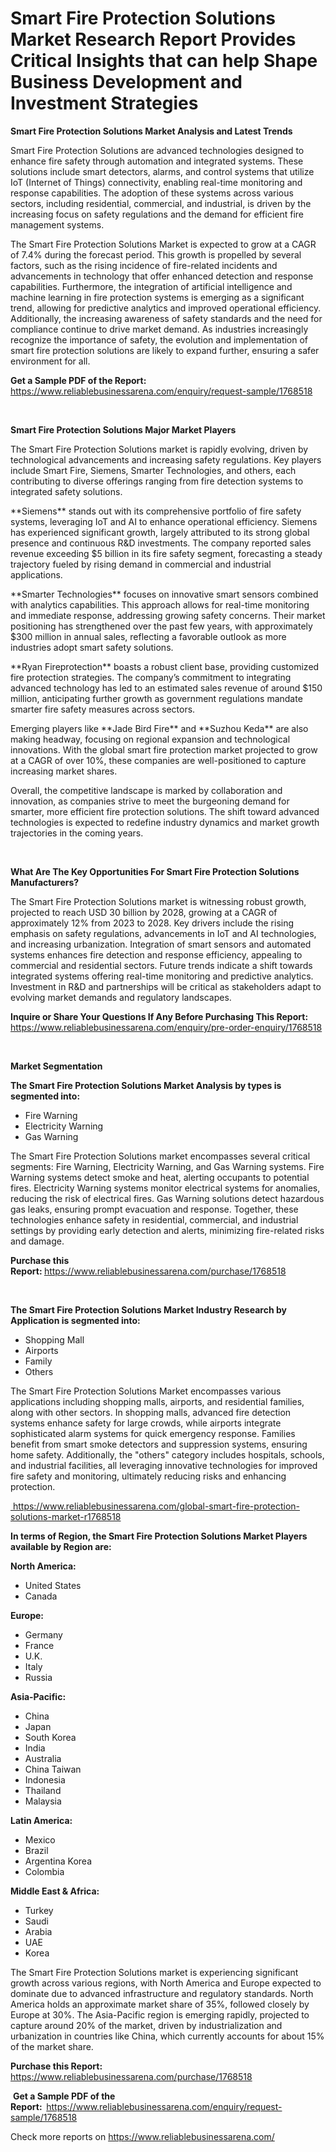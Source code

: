 <p><h1>Smart Fire Protection Solutions Market Research Report Provides Critical Insights that can help Shape Business Development and Investment Strategies</h1></p><p><strong>Smart Fire Protection Solutions Market Analysis and Latest Trends</strong></p>
<p><p>Smart Fire Protection Solutions are advanced technologies designed to enhance fire safety through automation and integrated systems. These solutions include smart detectors, alarms, and control systems that utilize IoT (Internet of Things) connectivity, enabling real-time monitoring and response capabilities. The adoption of these systems across various sectors, including residential, commercial, and industrial, is driven by the increasing focus on safety regulations and the demand for efficient fire management systems.</p><p>The Smart Fire Protection Solutions Market is expected to grow at a CAGR of 7.4% during the forecast period. This growth is propelled by several factors, such as the rising incidence of fire-related incidents and advancements in technology that offer enhanced detection and response capabilities. Furthermore, the integration of artificial intelligence and machine learning in fire protection systems is emerging as a significant trend, allowing for predictive analytics and improved operational efficiency. Additionally, the increasing awareness of safety standards and the need for compliance continue to drive market demand. As industries increasingly recognize the importance of safety, the evolution and implementation of smart fire protection solutions are likely to expand further, ensuring a safer environment for all.</p></p>
<p><strong>Get a Sample PDF of the Report:&nbsp;</strong> <a href="https://www.reliablebusinessarena.com/enquiry/request-sample/1768518?utm_campaign=2189&utm_medium=2&utm_source=Github&utm_content=ia&utm_term=11032025&utm_id=smart-fire-protection-solutions">https://www.reliablebusinessarena.com/enquiry/request-sample/1768518</a></p>
<p>&nbsp;</p>
<p><strong>Smart Fire Protection Solutions Major Market Players</strong></p>
<p><p>The Smart Fire Protection Solutions market is rapidly evolving, driven by technological advancements and increasing safety regulations. Key players include Smart Fire, Siemens, Smarter Technologies, and others, each contributing to diverse offerings ranging from fire detection systems to integrated safety solutions.</p><p>**Siemens** stands out with its comprehensive portfolio of fire safety systems, leveraging IoT and AI to enhance operational efficiency. Siemens has experienced significant growth, largely attributed to its strong global presence and continuous R&D investments. The company reported sales revenue exceeding $5 billion in its fire safety segment, forecasting a steady trajectory fueled by rising demand in commercial and industrial applications.</p><p>**Smarter Technologies** focuses on innovative smart sensors combined with analytics capabilities. This approach allows for real-time monitoring and immediate response, addressing growing safety concerns. Their market positioning has strengthened over the past few years, with approximately $300 million in annual sales, reflecting a favorable outlook as more industries adopt smart safety solutions.</p><p>**Ryan Fireprotection** boasts a robust client base, providing customized fire protection strategies. The company’s commitment to integrating advanced technology has led to an estimated sales revenue of around $150 million, anticipating further growth as government regulations mandate smarter fire safety measures across sectors.</p><p>Emerging players like **Jade Bird Fire** and **Suzhou Keda** are also making headway, focusing on regional expansion and technological innovations. With the global smart fire protection market projected to grow at a CAGR of over 10%, these companies are well-positioned to capture increasing market shares.</p><p>Overall, the competitive landscape is marked by collaboration and innovation, as companies strive to meet the burgeoning demand for smarter, more efficient fire protection solutions. The shift toward advanced technologies is expected to redefine industry dynamics and market growth trajectories in the coming years.</p></p>
<p>&nbsp;</p>
<p><strong>What Are The Key Opportunities For Smart Fire Protection Solutions Manufacturers?</strong></p>
<p><p>The Smart Fire Protection Solutions market is witnessing robust growth, projected to reach USD 30 billion by 2028, growing at a CAGR of approximately 12% from 2023 to 2028. Key drivers include the rising emphasis on safety regulations, advancements in IoT and AI technologies, and increasing urbanization. Integration of smart sensors and automated systems enhances fire detection and response efficiency, appealing to commercial and residential sectors. Future trends indicate a shift towards integrated systems offering real-time monitoring and predictive analytics. Investment in R&D and partnerships will be critical as stakeholders adapt to evolving market demands and regulatory landscapes.</p></p>
<p><strong>Inquire or Share Your Questions If Any Before Purchasing This Report:</strong> <a href="https://www.reliablebusinessarena.com/enquiry/pre-order-enquiry/1768518?utm_campaign=2189&utm_medium=2&utm_source=Github&utm_content=ia&utm_term=11032025&utm_id=smart-fire-protection-solutions">https://www.reliablebusinessarena.com/enquiry/pre-order-enquiry/1768518</a></p>
<p>&nbsp;</p>
<p><strong>Market Segmentation</strong></p>
<p><strong>The Smart Fire Protection Solutions Market Analysis by types is segmented into:</strong></p>
<p><ul><li>Fire Warning</li><li>Electricity Warning</li><li>Gas Warning</li></ul></p>
<p><p>The Smart Fire Protection Solutions market encompasses several critical segments: Fire Warning, Electricity Warning, and Gas Warning systems. Fire Warning systems detect smoke and heat, alerting occupants to potential fires. Electricity Warning systems monitor electrical systems for anomalies, reducing the risk of electrical fires. Gas Warning solutions detect hazardous gas leaks, ensuring prompt evacuation and response. Together, these technologies enhance safety in residential, commercial, and industrial settings by providing early detection and alerts, minimizing fire-related risks and damage.</p></p>
<p><strong>Purchase this Report:&nbsp;</strong><a href="https://www.reliablebusinessarena.com/purchase/1768518?utm_campaign=2189&utm_medium=2&utm_source=Github&utm_content=ia&utm_term=11032025&utm_id=smart-fire-protection-solutions">https://www.reliablebusinessarena.com/purchase/1768518</a></p>
<p>&nbsp;</p>
<p><strong>The Smart Fire Protection Solutions Market Industry Research by Application is segmented into:</strong></p>
<p><ul><li>Shopping Mall</li><li>Airports</li><li>Family</li><li>Others</li></ul></p>
<p><p>The Smart Fire Protection Solutions Market encompasses various applications including shopping malls, airports, and residential families, along with other sectors. In shopping malls, advanced fire detection systems enhance safety for large crowds, while airports integrate sophisticated alarm systems for quick emergency response. Families benefit from smart smoke detectors and suppression systems, ensuring home safety. Additionally, the "others" category includes hospitals, schools, and industrial facilities, all leveraging innovative technologies for improved fire safety and monitoring, ultimately reducing risks and enhancing protection.</p></p>
<p><a href="https://www.reliablebusinessarena.com/global-smart-fire-protection-solutions-market-r1768518?utm_campaign=2189&utm_medium=2&utm_source=Github&utm_content=ia&utm_term=11032025&utm_id=smart-fire-protection-solutions">&nbsp;https://www.reliablebusinessarena.com/global-smart-fire-protection-solutions-market-r1768518</a></p>
<p><strong>In terms of Region, the Smart Fire Protection Solutions Market Players available by Region are:</strong></p>
<p>
    <p> <strong> North America: </strong>
        <ul>
            <li>United States</li>
            <li>Canada</li>
        </ul>
        </p> 
    <p> <strong> Europe: </strong>
        <ul>
            <li>Germany</li>
            <li>France</li>
            <li>U.K.</li>
            <li>Italy</li>
            <li>Russia</li>
        </ul>
        </p> 
    <p> <strong> Asia-Pacific: </strong>
        <ul>
            <li>China</li>
            <li>Japan</li>
            <li>South Korea</li>
            <li>India</li>
            <li>Australia</li>
            <li>China Taiwan</li>
            <li>Indonesia</li>
            <li>Thailand</li>
            <li>Malaysia</li>
        </ul>
        </p> 
    <p> <strong> Latin America: </strong>
        <ul>
            <li>Mexico</li>
            <li>Brazil</li>
            <li>Argentina Korea</li>
            <li>Colombia</li>
        </ul>
        </p> 
    <p> <strong> Middle East & Africa: </strong>
        <ul>
            <li>Turkey</li>
            <li>Saudi</li>
            <li>Arabia</li>
            <li>UAE</li>
            <li>Korea</li>
        </ul>
    </p>
    </p>
<p><p>The Smart Fire Protection Solutions market is experiencing significant growth across various regions, with North America and Europe expected to dominate due to advanced infrastructure and regulatory standards. North America holds an approximate market share of 35%, followed closely by Europe at 30%. The Asia-Pacific region is emerging rapidly, projected to capture around 20% of the market, driven by industrialization and urbanization in countries like China, which currently accounts for about 15% of the market share.</p></p>
<p><strong>Purchase this Report: </strong><a href="https://www.reliablebusinessarena.com/purchase/1768518?utm_campaign=2189&utm_medium=2&utm_source=Github&utm_content=ia&utm_term=11032025&utm_id=smart-fire-protection-solutions">https://www.reliablebusinessarena.com/purchase/1768518</a></p>
<p>&nbsp;<strong>Get a Sample PDF of the Report:&nbsp;&nbsp;</strong><a href="https://www.reliablebusinessarena.com/enquiry/request-sample/1768518?utm_campaign=2189&utm_medium=2&utm_source=Github&utm_content=ia&utm_term=11032025&utm_id=smart-fire-protection-solutions">https://www.reliablebusinessarena.com/enquiry/request-sample/1768518</a></p>
<p><strong></strong></p>
<p>Check more reports on <a href="https://www.reliablebusinessarena.com/?utm_campaign=2189&utm_medium=2&utm_source=Github&utm_content=ia&utm_term=11032025&utm_id=smart-fire-protection-solutions">https://www.reliablebusinessarena.com/</a></p>